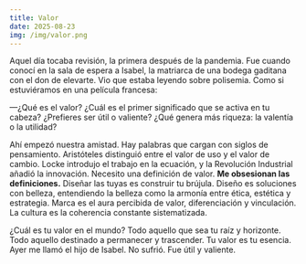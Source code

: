 ```yaml
---
title: Valor
date: 2025-08-23
img: /img/valor.png
---
```


Aquel día tocaba revisión, la primera después de la pandemia. Fue cuando conocí
en la sala de espera a Isabel, la matriarca de una bodega gaditana con el don de
elevarte. Vio que estaba leyendo sobre polisemia. Como si estuviéramos en una
película francesa:

—¿Qué es el valor? ¿Cuál es el primer significado que se activa en tu cabeza?
¿Prefieres ser útil o valiente? ¿Qué genera más riqueza: la valentía o la
utilidad?

Ahí empezó nuestra amistad. Hay palabras que cargan con siglos de pensamiento.
Aristóteles distinguió entre el valor de uso y el valor de cambio. Locke
introdujo el trabajo en la ecuación, y la Revolución Industrial añadió la
innovación. Necesito una definición de valor. **Me obsesionan las
definiciones.** Diseñar las tuyas es construir tu brújula. Diseño es soluciones
con belleza, entendiendo la belleza como la armonía entre ética, estética y
estrategia. Marca es el aura percibida de valor, diferenciación y vinculación.
La cultura es la coherencia constante sistematizada.

¿Cuál es tu valor en el mundo? Todo aquello que sea tu raíz y horizonte. Todo
aquello destinado a permanecer y trascender. Tu valor es tu esencia. Ayer me
llamó el hijo de Isabel. No sufrió. Fue útil y valiente.
